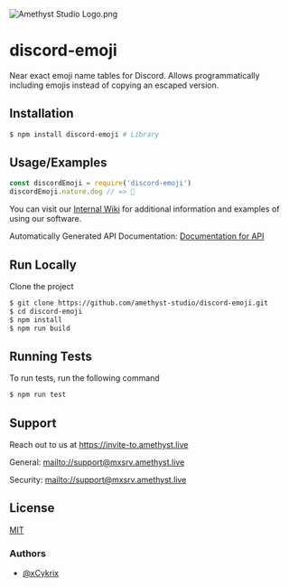 
![Amethyst Studio Logo.png](https://raw.githubusercontent.com/amethyst-studio/discord-emoji/main/.github/.asset/logo.png)


# discord-emoji

Near exact emoji name tables for Discord. Allows programmatically including emojis instead of copying an escaped version.


## Installation

```bash
$ npm install discord-emoji # Library
```


## Usage/Examples

```javascript
const discordEmoji = require('discord-emoji')
discordEmoji.nature.dog // => 🐶
```

You can visit our [Internal Wiki](https://github.com/amethyst-studio/discord-emoji/wiki) for additional information and examples of using our software.

Automatically Generated API Documentation: [Documentation for API](https://amethyst-studio.github.io/discord-emoji/index.html)


## Run Locally

Clone the project

```bash
$ git clone https://github.com/amethyst-studio/discord-emoji.git
$ cd discord-emoji
$ npm install
$ npm run build
```


## Running Tests

To run tests, run the following command

```bash
$ npm run test
```


## Support

Reach out to us at https://invite-to.amethyst.live

General: [mailto://support@mxsrv.amethyst.live](mailto://support@mxsrv.amethyst.live)

Security: [mailto://support@mxsrv.amethyst.live](mailto://support@mxsrv.amethyst.live)


## License

[MIT](https://choosealicense.com/licenses/mit/)


### Authors

- [@xCykrix](https://www.github.com/xCykrix)
